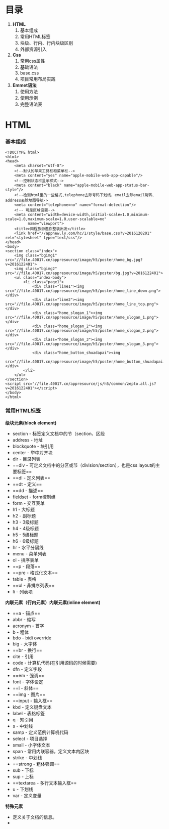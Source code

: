 # 目录

1. **HTML**
    1. 基本组成
    2. 常用HTML标签
    3. 块级、行内、行内块级区别
    4. 外部资源引入
2. **Css**
    1. 常用css属性
    2. 基础语法
    3. base.css
    4. 项目常用布局实践
3. **Emmet语法**
    1. 使用方法
    2. 使用示例
    3. 完整语法表

# HTML
### 基本组成
```
<!DOCTYPE html>
<html>
<head>
    <meta charset="utf-8">
    <!--默认的苹果工具栏和菜单栏-->
    <meta content="yes" name="apple-mobile-web-app-capable"/>
    <!--控制状态栏显示样式-->
    <meta content="black" name="apple-mobile-web-app-status-bar-style"/>
    <!--检测html里的一些格式,telephone去除号码下划线、email去除email跳转、address去除地图导航->
    <meta content="telephone=no" name="format-detection"/>
    <!-- 可是区域设置-->
    <meta content="width=device-width,initial-scale=1.0,minimum-scale=1.0,maximum-scale=1.0,user-scalable=no"
          name="viewport">
    <title>同程旅游邀你整装出发</title>
    <link href="//appnew.ly.com/hc/1/style/base.css?v=2016120201" rel="stylesheet" type="text/css"/>
</head>
<body>
<section class="index">
    <img class="bgimg1" src="//file.40017.cn/appresource/image/h5/poster/home_bg.jpg?v=2016122401">
    <img class="bgimg2" src="//file.40017.cn/appresource/image/h5/poster/bg.jpg?v=2016122401">
    <ul class="index-body">
        <li class="page1">
            <div class="line1"><img src="//file.40017.cn/appresource/image/h5/poster/home_line_down.png"></div>
            <div class="line2"><img src="//file.40017.cn/appresource/image/h5/poster/home_line_top.png"></div>
            <div class="home_slogan_1"><img src="//file.40017.cn/appresource/image/h5/poster/home_slogan_1.png"></div>
            <div class="home_slogan_2"><img src="//file.40017.cn/appresource/image/h5/poster/home_slogan_2.png"></div>
            <div class="home_slogan_3"><img src="//file.40017.cn/appresource/image/h5/poster/home_slogan_3.png"></div>
            <div class="home_button_shuadapai"><img
                    src="//file.40017.cn/appresource/image/h5/poster/home_button_shuadapai.png"></div>
        </li>
    </ul>
</section>
<script src="//file.40017.cn/appresource/js/h5/common/zepto.all.js?v=2016122401"></script>
</body>
</html>
```
### 常用HTML标签
**级块元素(block element)**
* section - 标签定义文档中的节（section、区段
* address - 地址
* blockquote - 块引用
* center - 举中对齐块
* dir - 目录列表
* ==div - 可定义文档中的分区或节（division/section），也是css layout的主要标签==
* ==dl - 定义列表==
* ==dt - 定义==
* ==dd - 描述==
* fieldset - form控制组
* form - 交互表单
* h1 - 大标题
* h2 - 副标题
* h3 - 3级标题
* h4 - 4级标题
* h5 - 5级标题
* h6 - 6级标题
* hr - 水平分隔线
* menu - 菜单列表
* ol - 排序表单
* ==p - 段落==
* ==pre - 格式化文本==
* table - 表格
* ==ul - 非排序列表==
* li - 列表项


**内联元素（行内元素）内联元素(inline element)**
* ==a - 锚点==
* abbr - 缩写
* acronym - 首字
* b - 粗体
* bdo - bidi override
* big - 大字体
* ==br - 换行==
* cite - 引用
* code - 计算机代码(在引用源码的时候需要)
* dfn - 定义字段
* ==em - 强调==
* font - 字体设定
* ==i - 斜体==
* ==img - 图片==
* ==input - 输入框==
* kbd - 定义键盘文本
* label - 表格标签
* q - 短引用
* s - 中划线
* samp - 定义范例计算机代码
* select - 项目选择
* small - 小字体文本
* span - 常用内联容器，定义文本内区块
* strike - 中划线
* ==strong - 粗体强调==
* sub - 下标
* sup - 上标
* ==textarea - 多行文本输入框==
* u - 下划线
* var - 定义变量

**特殊元素**
* <head>	定义关于文档的信息。
* <title>	定义文档标题。
* <base>	定义页面上所有链接的默认地址或默认目标。
* <link>	定义文档与外部资源之间的关系。
* <meta>	定义关于 HTML 文档的元数据。
* <script>	定义客户端脚本。
* <style>   定义文档的样式信息。

### 块级、行内、行内块级区别

 1 | 块级元素 | 行内元素
---|---|---
常见元素 | div、p、form、ul、ol、li | span、strong、em
特性 |独占一行，默认情况下，其宽度自动填满其父元素宽度 | 不会独占一行，相邻行内元素会排列在同一行里，直到一行排不下，才会换行，其宽度随元素的内容而变化
width、height属性 | 可以设置，设置了宽度还是独占一行 |  无效
margin和padding属性 | 可以设置 |水平方向的padding-left、padding-right、margin-left、margin-right都产生边距效果，但竖直方向的padding-top、padding-bottom、margin-top、margin-bottom却不会产生边距效果。
对应的相关display属性 | block | inline
切换 | display:inline变成行内元素 | display:block变成块级元素

> `display:inline-block`让行内元素既不占一行，也可以设置宽高。


### 外部资源引入

```
<link href="//appnew.ly.com/hc/1/style/base.css?v=2016120201" rel="stylesheet" type="text/css"/>
<script src="//file.40017.cn/appresource/js/h5/common/zepto.all.js?v=2016122401"></script>
```

# Css

* CSS 指层叠样式表 (Cascading Style Sheets)
* 样式定义如何显示 HTML 元素
* 样式通常存储在样式表中
* 把样式添加到 HTML 4.0 中，是为了解决内容与表现分离的问题
* 外部样式表可以极大提高工作效率
* 外部样式表通常存储在 CSS 文件中
* 多个样式定义可层叠为一

### 基础语法
CSS 规则由两个主要的部分构成：选择器，以及一条或多条声明。
```
selector {declaration1; declaration2; ... declarationN }
```
选择器通常是您需要改变样式的 HTML 元素。
每条声明由一个属性和一个值组成。
属性（property）是您希望设置的样式属性（style attribute）。每个属性有一个值。属性和值被冒号分开。
```
selector {property: value}
```
下面这行代码的作用是将 h1 元素内的文字颜色定义为红色，同时将字体大小设置为 14 像素。
在这个例子中，h1 是选择器，color 和 font-size 是属性，red 和 14px 是值。
```
h1 {color:red; font-size:14px;}
```

### 常用css属性
> 不一定要把所有东西背下来，而是当成工具书来使用

[css属性参考](http://www.w3school.com.cn/cssref/index.asp)

### base.css
[base样式](http://appnew.ly.com/hc/1/style/base.css)

### 项目常用布局实践


1. **项目入口列表**

![clipboard.png](http://segmentfault.com/img/bVHHcR)

```
<ul class="enter-box">
    <li class="enter-item">
        <img class="enter-icon" src="http://tcw-public.b0.upaiyun.com/20160503/ClientContent/2016050313300323881.png">
        <p class="enter-name">入口111111入口111111</p>
    </li>
    <li class="enter-item">
        <img class="enter-tip" src="http://tcw-reso.b0.upaiyun.com/20160708/Resource/2016070811142135930382.png">
        <img class="enter-icon" src="http://tcw-public.b0.upaiyun.com/20160503/ClientContent/2016050313290352785.png">
        <p class="enter-name">入口2</p>
    </li>
    <li class="enter-item">
        <img class="enter-icon" src="http://tcw-public.b0.upaiyun.com/20160503/ClientContent/2016050313300323881.png">
        <p class="enter-name">入口3</p>
    </li>
    <li class="enter-item">
        <img class="enter-icon" src="http://tcw-public.b0.upaiyun.com/20160503/ClientContent/2016050313300323881.png">
        <p class="enter-name"></p>
    </li>
    <li class="enter-item">
        <img class="enter-icon" src="http://tcw-public.b0.upaiyun.com/20160503/ClientContent/2016050313300323881.png">
        <p class="enter-name">入口4</p>
    </li>
</ul>
```
```
.enter-box {
    font-size: 0;
}

.enter-item {
    position: relative;
    width: 25%;
    display: inline-block;
    text-align: center;
    vertical-align: top;
    font-size: 0;
}

.enter-icon {
    width: 64px;
    height: auto;
}

.enter-name {
    font-size: 14px;
    text-overflow: ellipsis;
    overflow: hidden;
    white-space: nowrap;
}

.enter-tip {
    width: 24px;
    height: auto;
    position: absolute;
    right: 10px;
    top: 8px;
    z-index: 1;
}
```
2. **图文结构**

![image](http://segmentfault.com/img/bVHHDn)
```
<p class="example1">标题文案</p>
<p class="example2">标题文案</p>
```
```
.pictext-box .example1 {
    padding-left: 60px;
    height: 44px;
    font-size: 16px;
    color: #333;
    line-height: 44px;
    background: url(http://tcw-public.b0.upaiyun.com/20160503/ClientContent/2016050313290357631.png) 10px center no-repeat #fff;
    background-size: 36px auto;
}

.pictext-box .example2 {
    height: 44px;
    font-size: 16px;
    color: #333;
    line-height: 44px;
    background: #fff;
}

.pictext-box .example2::before {
    content: '';
    margin: 0 10px -12px 10px;
    display: inline-block;
    width: 36px;
    height: 36px;
    background: url(http://tcw-public.b0.upaiyun.com/20160503/ClientContent/2016050313290357631.png) center center no-repeat #fff;;
    background-size: contain;
}
```
---
![image](http://segmentfault.com/img/bVHHDE)
```
<div class="search-box">
    <p class="search-tip">输入景点名称</p>
</div>
```
```
.pictext-box .search-box {
    padding: 10px;
    background: #ddd;
}

.pictext-box .search-tip {
    height: 30px;
    line-height: 31px;
    color: #999;
    text-align: center;
    background: #fff;
    border-radius: 15px;
}

.pictext-box .search-tip::before {
    content: '';
    margin: 0 3px -6px 0;
    display: inline-block;
    width: 18px;
    height: 18px;
    background: url(https://tcw-public.b0.upaiyun.com/public/2017010314503184115436.png) center center no-repeat #fff;;
    background-size: contain;
}
```
---
![image](http://segmentfault.com/img/bVHHDK)
```
<div class="title-box">
    <p class="left">主标题</p>
    <p class="right">查看更多</p>
</div>
```
```
.pictext-box .title-box {
    display: box;
    display: -webkit-box;
}

.pictext-box .title-box .left, .pictext-box .title-box .right {
    height: 44px;
    background: #fff;
    line-height: 44px;
}

.pictext-box .title-box .left {
    box-flex: 1;
    -webkit-box-flex: 1;
    font-size: 16px;
    text-overflow: ellipsis;
    overflow: hidden;
    white-space: nowrap;
}

.pictext-box .title-box .left::before {
    content: '';
    margin: 0 10px -12px 10px;
    display: inline-block;
    width: 36px;
    height: 36px;
    background: url(http://tcw-public.b0.upaiyun.com/20160503/ClientContent/2016050313290357631.png) center center no-repeat #fff;;
    background-size: contain;
}

.pictext-box .title-box .right::after {
    content: '';
    margin: 0 10px -13px 6px;
    display: inline-block;
    width: 12px;
    height: 36px;
    background: url(http://appnew.ly.com/hc/1/img/right-arrow.svg) center center no-repeat #fff;;
    background-size: contain;
}
```

3. **Tab**

![image](http://segmentfault.com/img/bVHHSf)
```
<ul class="tab-box">
    <li class="tab-item active">自驾游</li>
    <li class="tab-item">最热门</li>
    <li class="tab-item">省心游</li>
    <li class="tab-item">省心游</li>
    <li class="tab-item">省心游</li>
    <li class="tab-item">省心游</li>
</ul>
```
```
.tab-box {
    font-size: 0;
    white-space: nowrap;
    overflow: auto;
    background: #fff;
}

.tab-box::-webkit-scrollbar {
    display: none;
}

.tab-item {
    margin: 0 5px;
    padding: 0 10px;
    display: inline-block;
    height: 44px;
    line-height: 46px;
    font-size: 16px;
    color: #666;
    border-bottom: 2px solid #fff;
}

.tab-item.active {
    color: #23beae;
    border-bottom: 2px solid #23beae;
}
```

4. **产品列表项**

![image](http://segmentfault.com/img/bVHHVf)

```
<ul class="list-box">
    <li class="list-item border_bottom">
        <div class="left">
            <img class="item-img" src="http://pic3.40017.cn/line/admin/2014/10/28/10/juTLKQ_172x172_00.jpg.webp">
            <p class="start">长沙出发</p>
            <div class="corner">
                <i>跟团游</i>
                <span></span>
            </div>
        </div>
        <dl class="right">
            <dt class="title"><【百旅会】-法兰克福 威尼斯 佛罗伦萨 罗马 因特拉肯 巴黎 12日11晚跟团游>长沙直飞 含小费 含城市税 金色山口 & 童话城堡 & 雪朗峰 & 凡尔赛宫 & 贡多拉游船
            </dt>
            <dd class="price">7899</dd>
            <dd class="tips-box">
                <div class="tips-item"><img
                        src="http://tcw-public.b0.upaiyun.com/20160318/ClientContent/2016031818231841491383.png"></div>
                <div class="tips-item"><p>即时确认</p></div>
                <div class="tips-item"><p>即时确认</p></div>
                <div class="tips-item"><p>即时确认</p></div>
                <div class="tips-item"><p>即时确认</p></div>
            </dd>
            <dd class="comments">4条点评100%满意</dd>
        </dl>
    </li>
    <li class="list-item border_bottom">
        <div class="left">
            <img class="item-img" src="http://pic3.40017.cn/line/admin/2014/10/28/10/juTLKQ_172x172_00.jpg.webp">
            <p class="start">长沙出发</p>
            <div class="corner">
                <i>跟团游</i>
                <span></span>
            </div>
        </div>
        <dl class="right">
            <dt class="title"><【百旅会】-法兰克福 威尼斯 佛罗伦萨 罗马 因特拉肯 巴黎 12日11晚跟团游>长沙直飞 含小费 含城市税 金色山口 & 童话城堡 & 雪朗峰 & 凡尔赛宫 & 贡多拉游船
            </dt>
            <dd class="price">7899</dd>
            <dd class="tips-box">
                <div class="tips-item"><img
                        src="http://tcw-public.b0.upaiyun.com/20160318/ClientContent/2016031818231841491383.png"></div>
                <div class="tips-item"><p>即时确认</p></div>
                <div class="tips-item"><p>即时确认</p></div>
                <div class="tips-item"><p>即时确认</p></div>
                <div class="tips-item"><p>即时确认</p></div>
            </dd>
            <dd class="comments">4条点评100%满意</dd>
        </dl>
    </li>
</ul>
```
```
.list-box {
    background: #fff;
}

.list-item {
    display: box;
    display: -webkit-box;
    padding: 10px;
}

.list-item .left {
    position: relative;
}

.list-item .item-img {
    width: 90px;
    height: 80px;
}

.list-item .start {
    height: 20px;
    line-height: 20px;
    font-size: 12px;
    color: #fff;
    text-align: center;
    background: #596d84;
    border-radius: 0 0 3px 3px;
}

.list-item .corner {
    height: 20px;
    overflow: hidden;
    position: absolute;
    top: 0;
    left: 0;
}

.list-item .corner > i {
    float: left;
    line-height: 20px;
    padding-left: 5px;
    font-style: normal;
    color: #fff;
    background: #c49b53;
}

.list-item .corner > span {
    display: inline-block;
    width: 0;
    height: 0;
    border-right: 20px solid transparent;
    border-top: 30px solid #c49b53;
}

.list-item .right {
    box-flex: 1;
    -webkit-box-flex: 1;
    padding-left: 10px;
}

.list-item .right .title {
    font-size: 16px;
    color: #333;
    overflow: hidden;
    text-overflow: ellipsis;
    display: -webkit-box;
    -webkit-line-clamp: 2;
    -webkit-box-orient: vertical;
}

.list-item .price {
    font-size: 24px;
    color: #ff5346;
    font-family: arial;
}

.list-item .price::before {
    content: '¥';
    font-size: 14px;
}

.list-item .price::after {
    content: '起';
    font-size: 14px;
    color: #999;
}

.list-item .tips-box {
    height: 22px;
    font-size: 0;
    overflow: hidden;
}

.list-item .tips-item {
    display: inline-block;
    vertical-align: top;
    margin-right: 5px;
    margin-bottom: 5px;
}

.list-item .tips-item > img {
    height: 18px;
    width: auto;
}

.list-item .tips-item > p {
    font-size: 10px;
    height: 18px;
    line-height: 18px;
    padding: 0 3px;
    box-sizing: border-box;
    color: #23beae;
    border: 1px solid #23beae;
}

.list-item .comments {
    font-size: 14px;
    color: #999;
}
```

5. **悬浮tab**

![image](http://segmentfault.com/img/bVHIcl)
```
<section class="section2">
    <ul class="tab-box">
        <li class="tab-item active">自驾游</li>
        <li class="tab-item">最热门</li>
        <li class="tab-item">省心游</li>
    </ul>
    <div class="page-body">
        <p style="height:1000px"></p>
    </div>
</section>
```
```
.section2 {
    display: box;
    display: -webkit-box;
    -webkit-box-orient: vertical;
    box-orient: vertical;
}

.page-body {
    -webkit-box-flex: 1;
    box-flex: 1;
    overflow-y: auto;
}

.page-body > p {
    height: 1000px;
    background: -webkit-gradient(linear, left top, left bottom, color-stop(0%,#ff5346), color-stop(100%,#ffffff));
    background: -webkit-linear-gradient(top, #ff5346 0%,#ffffff 100%);
    background: linear-gradient(to bottom, #ff5346 0%,#ffffff 100%);
}

```

# Emmet语法

> Emmet(前身为 Zen Coding)是一个能大幅度提高前端开发效率的一个工具,是一款编辑器插件，必须要基于某个编辑器使用。Emmet 可以快速的编写 HTML、CSS 以及实现其他的功能。它根据当前文件的解析模式来判断要使用 HTML 语法还是 CSS 语法来解析。

### 使用方法

emmet的使用方法也非常简单，以sublime text为例，直接在编辑器中输入HTML或CSS的代码的缩写，然后按tab键就可以拓展为完整的代码片段。（如果与已有的快捷键有冲突的话，可以自行在编辑器中将拓展键设为其他快捷键）

### 使用示例

#### 后代：>

缩写：nav>ul>li
```
<nav>
    <ul>
        <li></li>
    </ul>
</nav>
```
---
#### 兄弟：+

缩写：div+p+bq
```
<div></div>
<p></p>
<blockquote></blockquote>
```

---

#### 上级：^

缩写：div+div>p>span+em^bq
```
<div></div>
<div>
    <p><span></span><em></em></p>
    <blockquote></blockquote>
</div>
```
缩写：div+div>p>span+em^^bq
```
<div></div>
<div>
    <p><span></span><em></em></p>
</div>
<blockquote></blockquote>
```
---
#### 分组：()

缩写：div>(header>ul>li*2>a)+footer>p
```
<div>
    <header>
        <ul>
            <li><a href=""></a></li>
            <li><a href=""></a></li>
        </ul>
    </header>
    <footer>
        <p></p>
    </footer>
</div>
```
...
### 完整语法表

[语法表](https://segmentfault.com/img/bVHOHr)
